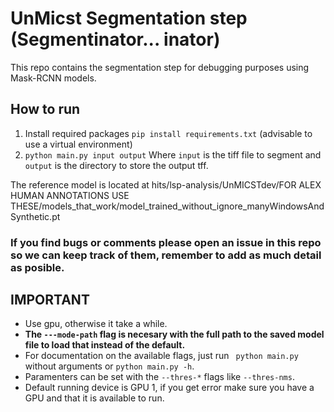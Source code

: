 # UnMicst Segmentation step (Segmentinator... inator)
This repo contains the segmentation step for debugging purposes using Mask-RCNN models.

## How to run
1. Install required packages ```pip install requirements.txt``` (advisable to use a virtual environment)
2. ```python main.py input output``` Where ```input``` is the tiff file to segment and ```output``` is the directory to store the output tff.

The reference model is located at hits/lsp-analysis/UnMICSTdev/FOR ALEX HUMAN ANNOTATIONS USE THESE/models_that_work/model_trained_without_ignore_manyWindowsAndSynthetic.pt

### If you find bugs or comments please open an issue in this repo so we can keep track of them, remember to add as much detail as posible.

## IMPORTANT
- Use gpu, otherwise it take a while.
- **The ```---mode-path``` flag is necesary with the full path to the saved model file to load that instead of the default.**
- For documentation on the available flags, just run ``` python main.py``` without arguments or ```python main.py -h```.
- Paramenters can be set with the ```--thres-*``` flags like ```--thres-nms```.
- Default running device is GPU 1, if you get error make sure you have a GPU and that it is available to run.
